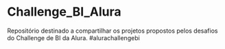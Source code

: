 # Challenge_BI_Alura
Repositório destinado a compartilhar os projetos propostos pelos desafios do Challenge de BI da Alura.  #alurachallengebi

